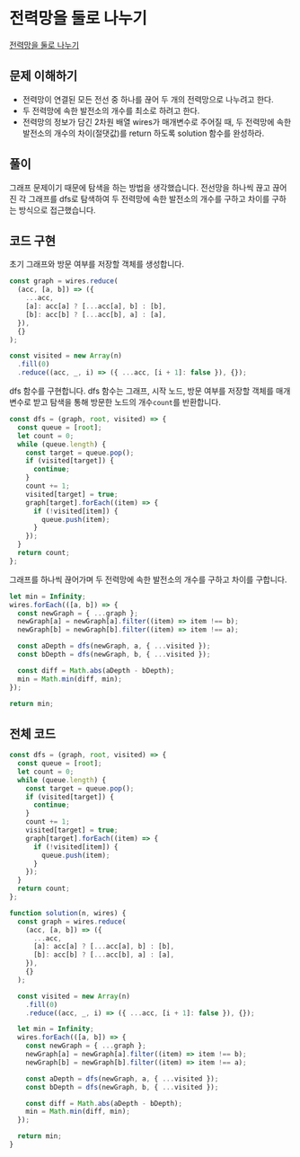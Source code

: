 # 전력망을 둘로 나누기

[전력망을 둘로 나누기](https://programmers.co.kr/learn/courses/30/lessons/86971)

## 문제 이해하기

- 전력망이 연결된 모든 전선 중 하나를 끊어 두 개의 전력망으로 나누려고 한다.
- 두 전력망에 속한 발전소의 개수를 최소로 하려고 한다.
- 전력망의 정보가 담긴 2차원 배열 wires가 매개변수로 주어질 때, 두 전력망에 속한 발전소의 개수의 차이(절댓값)를 return 하도록 solution 함수를 완성하라.

## 풀이

그래프 문제이기 때문에 탐색을 하는 방법을 생각했습니다.
전선망을 하나씩 끊고 끊어진 각 그래프를 dfs로 탐색하여 두 전력망에 속한 발전소의 개수를 구하고 차이를 구하는 방식으로 접근했습니다.

## 코드 구현

초기 그래프와 방문 여부를 저장할 객체를 생성합니다.

```js
const graph = wires.reduce(
  (acc, [a, b]) => ({
    ...acc,
    [a]: acc[a] ? [...acc[a], b] : [b],
    [b]: acc[b] ? [...acc[b], a] : [a],
  }),
  {}
);

const visited = new Array(n)
  .fill(0)
  .reduce((acc, _, i) => ({ ...acc, [i + 1]: false }), {});
```

dfs 함수를 구현합니다. dfs 함수는 그래프, 시작 노드, 방문 여부를 저장할 객체를 매개변수로 받고 탐색을 통해 방문한 노드의 개수`count`를 반환합니다.

```js
const dfs = (graph, root, visited) => {
  const queue = [root];
  let count = 0;
  while (queue.length) {
    const target = queue.pop();
    if (visited[target]) {
      continue;
    }
    count += 1;
    visited[target] = true;
    graph[target].forEach((item) => {
      if (!visited[item]) {
        queue.push(item);
      }
    });
  }
  return count;
};
```

그래프를 하나씩 끊어가며 두 전력망에 속한 발전소의 개수를 구하고 차이를 구합니다.

```js
let min = Infinity;
wires.forEach(([a, b]) => {
  const newGraph = { ...graph };
  newGraph[a] = newGraph[a].filter((item) => item !== b);
  newGraph[b] = newGraph[b].filter((item) => item !== a);

  const aDepth = dfs(newGraph, a, { ...visited });
  const bDepth = dfs(newGraph, b, { ...visited });

  const diff = Math.abs(aDepth - bDepth);
  min = Math.min(diff, min);
});

return min;
```

## 전체 코드

```js
const dfs = (graph, root, visited) => {
  const queue = [root];
  let count = 0;
  while (queue.length) {
    const target = queue.pop();
    if (visited[target]) {
      continue;
    }
    count += 1;
    visited[target] = true;
    graph[target].forEach((item) => {
      if (!visited[item]) {
        queue.push(item);
      }
    });
  }
  return count;
};

function solution(n, wires) {
  const graph = wires.reduce(
    (acc, [a, b]) => ({
      ...acc,
      [a]: acc[a] ? [...acc[a], b] : [b],
      [b]: acc[b] ? [...acc[b], a] : [a],
    }),
    {}
  );

  const visited = new Array(n)
    .fill(0)
    .reduce((acc, _, i) => ({ ...acc, [i + 1]: false }), {});

  let min = Infinity;
  wires.forEach(([a, b]) => {
    const newGraph = { ...graph };
    newGraph[a] = newGraph[a].filter((item) => item !== b);
    newGraph[b] = newGraph[b].filter((item) => item !== a);

    const aDepth = dfs(newGraph, a, { ...visited });
    const bDepth = dfs(newGraph, b, { ...visited });

    const diff = Math.abs(aDepth - bDepth);
    min = Math.min(diff, min);
  });

  return min;
}
```
